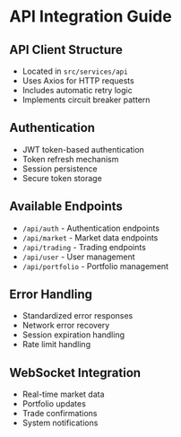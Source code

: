 # API Integration Guide

## API Client Structure

- Located in `src/services/api`
- Uses Axios for HTTP requests
- Includes automatic retry logic
- Implements circuit breaker pattern

## Authentication

- JWT token-based authentication
- Token refresh mechanism
- Session persistence
- Secure token storage

## Available Endpoints

- `/api/auth` - Authentication endpoints
- `/api/market` - Market data endpoints
- `/api/trading` - Trading endpoints
- `/api/user` - User management
- `/api/portfolio` - Portfolio management

## Error Handling

- Standardized error responses
- Network error recovery
- Session expiration handling
- Rate limit handling

## WebSocket Integration

- Real-time market data
- Portfolio updates
- Trade confirmations
- System notifications

